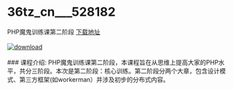 # 36tz_cn___528182
PHP魔鬼训练课第二阶段
[下载地址](http://www.36tz.cn/article/528182 "下载地址")
<br/></br>[![download](http://36tz.cn/muke_img/2019_10_1-127-300x159.png "下载地址")](http://www.36tz.cn/article/528182 "下载地址")
<br/></br>### 课程介绍:
PHP魔鬼训练课第二阶段，本课程旨在从思维上提高大家的PHP水平，共分三阶段。本次是第二阶段：核心训练。第二阶段分两个大章，包含设计模式、第三方框架(如workerman）并涉及初步的分布式内容。


 
